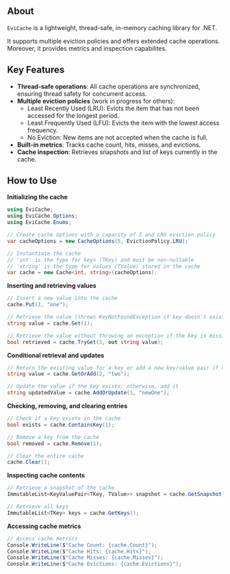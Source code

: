 ## About

`EviCache` is a lightweight, thread-safe, in-memory caching library for .NET.

It supports multiple eviction policies and offers extended cache operations. Moreover, it provides metrics and inspection capabilites.

## Key Features

- **Thread-safe operations**: All cache operations are synchronized, ensuring thread safety for concurrent access.
- **Multiple eviction policies** (work in progress for others):
    - Least Recently Used (LRU): Evicts the item that has not been accessed for the longest period.
    - Least Frequently Used (LFU): Evicts the item with the lowest access frequency.
    - No Eviction: New items are not accepted when the cache is full.
- **Built-in metrics**: Tracks cache count, hits, misses, and evictions.
- **Cache inspection**: Retrieves snapshots and list of keys currently in the cache.

## How to Use

**Initializing the cache**

```csharp
using EviCache;
using EviCache.Options;
using EviCache.Enums;

// Create cache options with a capacity of 5 and LRU eviction policy
var cacheOptions = new CacheOptions(5, EvictionPolicy.LRU);

// Instantiate the cache
// 'int' is the type for keys (TKey) and must be non-nullable
// 'string' is the type for values (TValue) stored in the cache
var cache = new Cache<int, string>(cacheOptions);
```

**Inserting and retrieving values**

```csharp
// Insert a new value into the cache
cache.Put(1, "one");

// Retrieve the value (throws KeyNotFoundException if key doesn't exist)
string value = cache.Get(1);

// Retrieve the value without throwing an exception if the key is missing
bool retrieved = cache.TryGet(1, out string value);
```

**Conditional retrieval and updates**

```csharp
// Return the existing value for a key or add a new key/value pair if not found
string value = cache.GetOrAdd(2, "two");

// Update the value if the key exists; otherwise, add it
string updatedValue = cache.AddOrUpdate(1, "newOne");
```

**Checking, removing, and clearing entries**

```csharp
// Check if a key exists in the cache
bool exists = cache.ContainsKey(1);

// Remove a key from the cache
bool removed = cache.Remove(1);

// Clear the entire cache
cache.Clear();
```

**Inspecting cache contents**

```csharp
// Retrieve a snapshot of the cache
ImmutableList<KeyValuePair<TKey, TValue>> snapshot = cache.GetSnapshot();

// Retrieve all keys
ImmutableList<TKey> keys = cache.GetKeys();
```

**Accessing cache metrics**

```csharp
// Access cache metrics
Console.WriteLine($"Cache Count: {cache.Count}");
Console.WriteLine($"Cache Hits: {cache.Hits}");
Console.WriteLine($"Cache Misses: {cache.Misses}");
Console.WriteLine($"Cache Evictions: {cache.Evictions}");
```